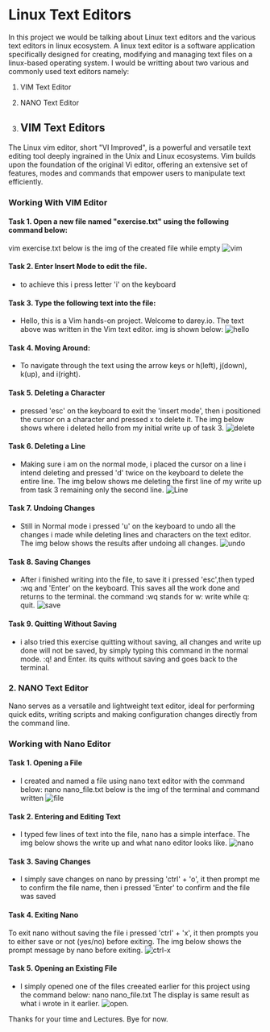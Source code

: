 # Linux Text Editors
 In this project we would be talking about Linux text editors and the various text editors in linux ecosystem.
  A linux text editor is a software application specifically designed for creating, modifying and managing text files on a linux-based operating system.
  I would be writting about two various and commonly used text editors namely:
  1. VIM Text Editor
  2. NANO Text Editor

 1. ## VIM Text Editors
 The Linux vim editor, short "VI Improved", is a powerful and versatile text editing tool deeply ingrained in the Unix and Linux ecosystems. Vim builds upon the foundation of the original Vi editor, offering an extensive set of features, modes and commands that empower users to manipulate text efficiently.
 ### Working With VIM Editor
  #### Task 1. Open a new file named "exercise.txt" using the following command below:
  vim exercise.txt
  below is the img of the created file while empty
  ![vim](./Img/vim1.png)

  #### Task 2. Enter Insert Mode to edit the file.
  * to achieve this i press letter 'i' on the keyboard
  
  #### Task 3. Type the following text into the file:
  * Hello, this is a Vim hands-on project.
  Welcome to darey.io.
  The text above was written in the Vim text editor.
  img is shown below:
  ![hello](./Img/vim-hello.png)

  #### Task 4. Moving Around: 
  * To navigate through the text using the arrow keys or h(left), j(down), k(up), and i(right).

 #### Task 5. Deleting a Character
 * pressed 'esc' on the keyboard to exit the 'insert mode', then i positioned the cursor on a character and pressed x to delete it.
 The img below shows where i deleted hello from my initial write up of task 3.
 ![delete](./Img/esc-delete-x.png)

 #### Task 6. Deleting a Line
 * Making sure i am on the normal mode, i placed the cursor on a line i intend deleting and pressed 'd' twice on the keyboard to delete the entire line.
 The img below shows me deleting the first line of my write up from task 3 remaining only the second line.
 ![Line](./Img/row-delete-d.png)

 #### Task 7. Undoing Changes
 * Still in Normal mode i pressed 'u' on the keyboard to undo all the changes i made while deleting lines and characters on the text editor.
 The img below shows the results after undoing all changes.
 ![undo](./Img/undo-changes-u.png)

 #### Task 8. Saving Changes 
 * After i finished writing into the file, to save it i pressed 'esc',then typed :wq and 'Enter' on the keyboard. This saves all the work done and returns to the terminal.
 the command :wq stands for w: write while q: quit.
![save](./Img/save-quit-wq.png)

 #### Task 9. Quitting Without Saving
 * i also tried this exercise quitting without saving, all changes and write up done will not be saved, by simply typing this command in the normal mode.
:q! and Enter. its quits without saving and goes back to the terminal.

 ### 2. NANO Text Editor
 Nano serves as a versatile and lightweight text editor, ideal for performing quick edits, writing scripts and making configuration changes directly from the command line.

 ### Working with Nano Editor
 #### Task 1. Opening a File
 * I created and named a file using nano text editor with the command below:
 nano nano_file.txt
 below is the img of the terminal and command written
 ![file](./Img/nano-file.png)

 #### Task 2. Entering and Editing Text
 * I typed few lines of text into the file, nano has a simple interface.
 The img below shows the write up and what nano editor looks like.
 ![nano](./Img//nano-editor.png) 

 #### Task 3. Saving Changes
 * I simply save changes on nano by pressing 'ctrl' + 'o', it then prompt me to confirm the file name, then i pressed 'Enter' to confirm and the file was saved
 #### Task 4. Exiting Nano
 To exit nano without saving the file i pressed 'ctrl' + 'x', it then prompts you to either save or not (yes/no) before exiting.
 The img below shows the prompt message by nano before exiting.
 ![ctrl-x](./Img/nano-crtl-x.png)

 #### Task 5. Opening an Existing File
  * I simply opened one of the files creeated earlier for this project using the command below:
 nano nano_file.txt
 The display is same result as what i wrote in it earlier.
 ![open](./Img/nano-editor.png).

 Thanks for your time and Lectures.
 Bye for now.
